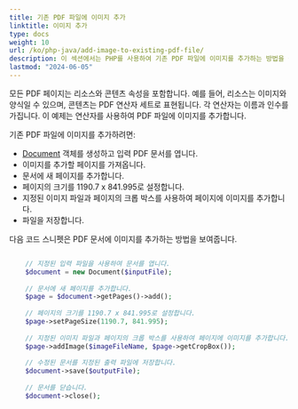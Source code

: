 ```yaml
---
title: 기존 PDF 파일에 이미지 추가
linktitle: 이미지 추가
type: docs
weight: 10
url: /ko/php-java/add-image-to-existing-pdf-file/
description: 이 섹션에서는 PHP를 사용하여 기존 PDF 파일에 이미지를 추가하는 방법을 설명합니다.
lastmod: "2024-06-05"
---
```


모든 PDF 페이지는 리소스와 콘텐츠 속성을 포함합니다. 예를 들어, 리소스는 이미지와 양식일 수 있으며, 콘텐츠는 PDF 연산자 세트로 표현됩니다. 각 연산자는 이름과 인수를 가집니다. 이 예제는 연산자를 사용하여 PDF 파일에 이미지를 추가합니다.

기존 PDF 파일에 이미지를 추가하려면:

- [Document](https://reference.aspose.com/pdf/java/com.aspose.pdf/Document) 객체를 생성하고 입력 PDF 문서를 엽니다.
- 이미지를 추가할 페이지를 가져옵니다.
- 문서에 새 페이지를 추가합니다.
- 페이지의 크기를 1190.7 x 841.995로 설정합니다.
- 지정된 이미지 파일과 페이지의 크롭 박스를 사용하여 페이지에 이미지를 추가합니다.
- 파일을 저장합니다.

다음 코드 스니펫은 PDF 문서에 이미지를 추가하는 방법을 보여줍니다.

```php

    // 지정된 입력 파일을 사용하여 문서를 엽니다.
    $document = new Document($inputFile);
    
    // 문서에 새 페이지를 추가합니다.
    $page = $document->getPages()->add();
    
    // 페이지의 크기를 1190.7 x 841.995로 설정합니다.
    $page->setPageSize(1190.7, 841.995);
    
    // 지정된 이미지 파일과 페이지의 크롭 박스를 사용하여 페이지에 이미지를 추가합니다.
    $page->addImage($imageFileName, $page->getCropBox());
    
    // 수정된 문서를 지정된 출력 파일에 저장합니다.
    $document->save($outputFile);
    
    // 문서를 닫습니다.
    $document->close();
```